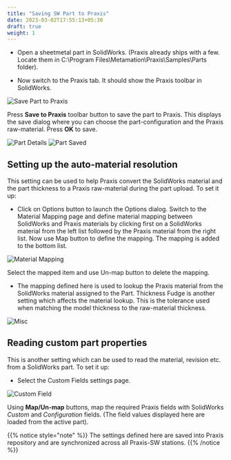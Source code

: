 ```yaml
---
title: "Saving SW Part to Praxis"
date: 2023-03-02T17:55:13+05:30
draft: true
weight: 1
---
```


* Open a sheetmetal part in SolidWorks. (Praxis already ships with a few. Locate them in C:\Program Files\Metamation\Praxis\Samples\Parts folder).

* Now switch to the Praxis tab. It should show the Praxis toolbar in SolidWorks.

![Save Part to Praxis](/images/SaveSWPart.png)

Press **Save to Praxis** toolbar button to save the part to Praxis. This displays the save dialog where you can choose the part-configuration and the Praxis raw-material. Press **OK** to save.

![Part Details](/images/PartDetails.png) ![Part Saved](/images/PartSaved.png)

Setting up the auto-material resolution
---------------------------------------
This setting can be used to help Praxis convert the SolidWorks material and the part thickness to a Praxis raw-material during the part upload. To set it up:

* Click on Options button to launch the Options dialog. Switch to the Material Mapping page and define material mapping between SolidWorks and Praxis materials by clicking first on a SolidWorks material from the left list followed by the Praxis material from the right list. Now use Map button to define the mapping. The mapping is added to the bottom list.

![Material Mapping](/images/MaterialMapping.png)

Select the mapped item and use Un-map button to delete the mapping.

* The mapping defined here is used to lookup the Praxis material from the SolidWorks material assigned to the Part. Thickness Fudge is another setting which affects the material lookup. This is the tolerance used when matching the model thickness to the raw-material thickness.

![Misc](/images/Miscellaneous.png)

Reading custom part properties
------------------------------
This is another setting which can be used to read the material, revision etc. from a SolidWorks part. To set it up:

* Select the Custom Fields settings page.

![Custom Field](/images/CustField.png)

Using **Map/Un-map** buttons, map the required Praxis fields with SolidWorks *Custom* and *Configuration* fields. (The field values displayed here are loaded from the active part).

{{% notice style="note" %}}
The settings defined here are saved into Praxis repository and are synchronized across all Praxis-SW stations.
{{% /notice %}}